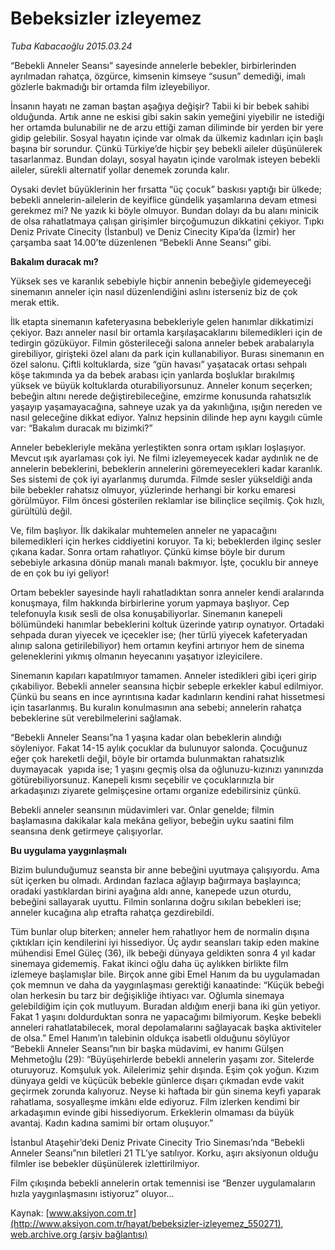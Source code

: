 # Bebeksizler izleyemez

*Tuba Kabacaoğlu 2015.03.24*

<div class="pNewsDetailMainContent" itemprop="articleBody">
 <p>
  “Bebekli Anneler Seansı” sayesinde annelerle bebekler, birbirlerinden ayrılmadan rahatça, özgürce, kimsenin kimseye “susun” demediği, imalı gözlerle bakmadığı bir ortamda film izleyebiliyor.
 </p>
 <p>
  İnsanın hayatı ne zaman baştan aşağıya değişir? Tabii ki bir bebek sahibi olduğunda. Artık anne ne eskisi gibi sakin sakin yemeğini yiyebilir ne istediği her ortamda bulunabilir ne de arzu ettiği zaman diliminde bir yerden bir yere gidip gelebilir. Sosyal hayatın içinde var olmak da ülkemiz kadınları için başlı başına bir sorundur. Çünkü Türkiye’de hiçbir şey bebekli aileler düşünülerek tasarlanmaz. Bundan dolayı, sosyal hayatın içinde varolmak isteyen bebekli aileler, sürekli alternatif yollar denemek zorunda kalır.
 </p>
 <p>
  Oysaki devlet büyüklerinin her fırsatta “üç çocuk” baskısı yaptığı bir ülkede; bebekli annelerin-ailelerin de keyiflice gündelik yaşamlarına devam etmesi gerekmez mi? Ne yazık ki böyle olmuyor. Bundan dolayı da bu alanı minicik de olsa rahatlatmaya çalışan girişimler birçoğumuzun dikkatini çekiyor. Tıpkı Deniz Private Cinecity (İstanbul) ve Deniz Cinecity Kipa’da (İzmir) her çarşamba saat 14.00’te düzenlenen “Bebekli Anne Seansı” gibi.
 </p>
 <p>
  <strong>
   Bakalım duracak mı?
  </strong>
 </p>
 <p>
  Yüksek ses ve karanlık sebebiyle hiçbir annenin bebeğiyle gidemeyeceği sinemanın anneler için nasıl düzenlendiğini aslını isterseniz biz de çok merak ettik.
 </p>
 <p>
  İlk etapta sinemanın kafeteryasına bebekleriyle gelen hanımlar dikkatimizi çekiyor. Bazı anneler nasıl bir ortamla karşılaşacaklarını bilemedikleri için de tedirgin gözüküyor. Filmin gösterileceği salona anneler bebek arabalarıyla girebiliyor, girişteki özel alanı da park için kullanabiliyor. Burası sinemanın en özel salonu. Çiftli koltuklarda, size “gün havası” yaşatacak ortası sehpalı köşe takımında ya da bebek arabası için yanlarda boşluklar bırakılmış yüksek ve büyük koltuklarda oturabiliyorsunuz. Anneler konum seçerken; bebeğin altını nerede değiştirebileceğine, emzirme konusunda rahatsızlık yaşayıp yaşamayacağına, sahneye uzak ya da yakınlığına, ışığın nereden ve nasıl geleceğine dikkat ediyor. Yalnız hepsinin dilinde hep aynı kaygılı cümle var: “Bakalım duracak mı bizimki?”
 </p>
 <p>
  Anneler bebekleriyle mekâna yerleştikten sonra ortam ışıkları loşlaşıyor. Mevcut ışık ayarlaması çok iyi. Ne filmi izleyemeyecek kadar aydınlık ne de annelerin bebeklerini, bebeklerin annelerini göremeyecekleri kadar karanlık. Ses sistemi de çok iyi ayarlanmış durumda. Filmde sesler yükseldiği anda bile bebekler rahatsız olmuyor, yüzlerinde herhangi bir korku emaresi görülmüyor. Film öncesi gösterilen reklamlar ise bilinçlice seçilmiş. Çok hızlı, gürültülü değil.
 </p>
 <p>
  Ve, film başlıyor. İlk dakikalar muhtemelen anneler ne yapacağını bilemedikleri için herkes ciddiyetini koruyor. Ta ki; bebeklerden ilginç sesler çıkana kadar. Sonra ortam rahatlıyor. Çünkü kimse böyle bir durum sebebiyle arkasına dönüp manalı manalı bakmıyor. İşte, çocuklu bir anneye de en çok bu iyi geliyor!
 </p>
 <p>
  Ortam bebekler sayesinde hayli rahatladıktan sonra anneler kendi aralarında konuşmaya, film hakkında birbirlerine yorum yapmaya başlıyor. Cep telefonuyla kısık sesli de olsa konuşabiliyorlar. Sinemanın kanepeli bölümündeki hanımlar bebeklerini koltuk üzerinde yatırıp oynatıyor. Ortadaki sehpada duran yiyecek ve içecekler ise; (her türlü yiyecek kafeteryadan alınıp salona getirilebiliyor) hem ortamın keyfini artırıyor hem de sinema geleneklerini yıkmış olmanın heyecanını yaşatıyor izleyicilere.
 </p>
 <p>
  Sinemanın kapıları kapatılmıyor tamamen. Anneler istedikleri gibi içeri girip çıkabiliyor. Bebekli anneler seansına hiçbir sebeple erkekler kabul edilmiyor. Çünkü bu seans en ince ayrıntısına kadar kadınların kendini rahat hissetmesi için tasarlanmış. Bu kuralın konulmasının ana sebebi; annelerin rahatça bebeklerine süt verebilmelerini sağlamak.
 </p>
 <p>
  “Bebekli Anneler Seansı”na 1 yaşına kadar olan bebeklerin alındığı söyleniyor. Fakat 14-15 aylık çocuklar da bulunuyor salonda. Çocuğunuz eğer çok hareketli değil, böyle bir ortamda bulunmaktan rahatsızlık duymayacak  yapıda ise; 1 yaşını geçmiş olsa da oğlunuzu-kızınızı yanınızda götürebiliyorsunuz. Kanepeli kısmı seçebilir ve çocuklarınızla bir arkadaşınızı ziyarete gelmişçesine ortamı organize edebilirsiniz çünkü.
 </p>
 <p>
  Bebekli anneler seansının müdavimleri var. Onlar genelde; filmin başlamasına dakikalar kala mekâna geliyor, bebeğin uyku saatini film seansına denk getirmeye çalışıyorlar.
 </p>
 <p>
  <strong>
   Bu uygulama yaygınlaşmalı
  </strong>
 </p>
 <p>
  Bizim bulunduğumuz seansta bir anne bebeğini uyutmaya çalışıyordu. Ama süt içerken bu olmadı. Ardından fazlaca ağlayıp bağırmaya başlayınca; oradaki yastıklardan birini ayağına aldı anne, kanepede uzun oturdu, bebeğini sallayarak uyuttu. Filmin sonlarına doğru sıkılan bebekleri ise; anneler kucağına alıp etrafta rahatça gezdirebildi.
 </p>
 <p>
  Tüm bunlar olup biterken; anneler hem rahatlıyor hem de normalin dışına çıktıkları için kendilerini iyi hissediyor. Üç aydır seansları takip eden makine mühendisi Emel Güleç (36), ilk bebeği dünyaya geldikten sonra 4 yıl kadar sinemaya gidememiş. Fakat ikinci oğlu daha üç aylıkken birlikte film izlemeye başlamışlar bile. Birçok anne gibi Emel Hanım da bu uygulamadan çok memnun ve daha da yaygınlaşması gerektiği kanaatinde: “Küçük bebeği olan herkesin bu tarz bir değişikliğe ihtiyacı var. Oğlumla sinemaya gelebildiğim için çok mutluyum. Buradan aldığım enerji bana iki gün yetiyor. Fakat 1 yaşını doldurduktan sonra ne yapacağımı bilmiyorum. Keşke bebekli anneleri rahatlatabilecek, moral depolamalarını sağlayacak başka aktiviteler de olsa.” Emel Hanım’ın talebinin oldukça isabetli olduğunu söylüyor “Bebekli Anneler Seansı”nın bir başka müdavimi, ev hanımı Gülşen Mehmetoğlu (29): “Büyüşehirlerde bebekli annelerin yaşamı zor. Sitelerde oturuyoruz. Komşuluk yok. Ailelerimiz şehir dışında. Eşim çok yoğun. Kızım dünyaya geldi ve küçücük bebekle günlerce dışarı çıkmadan evde vakit geçirmek zorunda kalıyoruz. Neyse ki haftada bir gün sinema keyfi yaparak rahatlama, sosyalleşme imkânı elde ediyoruz. Film izlerken kendimi bir arkadaşımın evinde gibi hissediyorum. Erkeklerin olmaması da büyük avantaj. Kadın kadına samimi bir ortam oluşuyor.”
 </p>
 <p>
  İstanbul Ataşehir’deki Deniz Private Cinecity Trio Sineması’nda “Bebekli Anneler Seansı”nın biletleri 21 TL’ye satılıyor. Korku, aşırı aksiyonun olduğu filmler ise bebekler düşünülerek izlettirilmiyor.
 </p>
 <p>
  Film çıkışında bebekli annelerin ortak temennisi ise “Benzer uygulamaların hızla yaygınlaşmasını istiyoruz” oluyor…
 </p>
</div>


Kaynak: [www.aksiyon.com.tr](http://www.aksiyon.com.tr/hayat/bebeksizler-izleyemez_550271), [web.archive.org (arşiv bağlantısı)](http://web.archive.org/web/20150731193751/http://www.aksiyon.com.tr/hayat/bebeksizler-izleyemez_550271)
